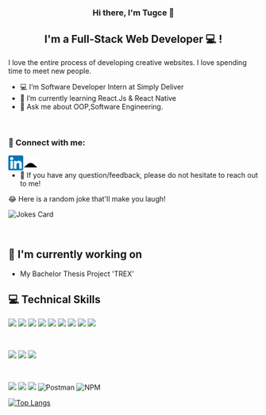 
<h3 align="center">
Hi there, I'm  Tugce 👋
</h3>

<h2 align="center">
I'm a Full-Stack Web Developer 💻 !
</h2> 

I love the entire process of developing creative websites. I love spending time to meet new people.

- 💻 I’m Software Developer Intern at Simply Deliver
- 🌱 I’m currently learning React.Js & React Native
- 💬 Ask me about OOP,Software Engineering.

</br>

### 🤝 Connect with me:

<a href="https://www.linkedin.com/in/tugcece/"> <img align="left" src="https://raw.githubusercontent.com/tugcece/tugcece/main/images/linkedin.svg" alt="tugcece | LinkedIn" width="30px"/></a>
<a href="https://www.linkedin.com/in/tugcece/"> <img align="left" src="https://raw.githubusercontent.com/tugcece/tugcece/main/images/email.svg" alt="tugcece | EMail" width="30px"/></a>
</br>
- 💬 If you have any question/feedback, please do not hesitate to reach out to me!
  </br>

😂 Here is a random joke that'll make you laugh!
  
  ![Jokes Card](https://readme-jokes.vercel.app/api)


</br>

## 🔭 I'm currently working on

- My Bachelor Thesis Project 'TREX' 

## 💻 Technical Skills

![](https://img.shields.io/badge/C%23-239120?style=for-the-badge&logo=c-sharp&logoColor=white)
![](https://img.shields.io/badge/Xamarin-3498DB?style=for-the-badge&logo=xamarin&logoColor=white)
![](https://img.shields.io/badge/HTML-239120?style=for-the-badge&logo=html5&logoColor=white)
![](https://img.shields.io/badge/.NET-5C2D91?style=for-the-badge&logo=.net&logoColor=white)
![](https://img.shields.io/badge/JavaScript-F7DF1E?style=for-the-badge&logo=javascript&logoColor=black)
![](https://img.shields.io/badge/Node.js-43853D?style=for-the-badge&logo=node.js&logoColor=white)
![](https://img.shields.io/badge/Java-ED8B00?style=for-the-badge&logo=java&logoColor=white)
![](https://img.shields.io/badge/React-20232A?style=for-the-badge&logo=react&logoColor=61DAFB)
![](https://img.shields.io/badge/React_Native-20232A?style=for-the-badge&logo=react&logoColor=61DAFB)

</br>

![](https://img.shields.io/badge/CSS3-1572B6?style=for-the-badge&logo=css3&logoColor=white)
![](https://img.shields.io/badge/Bootstrap-563D7C?style=for-the-badge&logo=bootstrap&logoColor=white)
![](https://img.shields.io/badge/Redux-593D88?style=for-the-badge&logo=redux&logoColor=white)

</br>

![](https://img.shields.io/badge/Oracle-F80000?style=for-the-badge&logo=oracle&logoColor=blac)
![](https://img.shields.io/badge/Microsoft%20SQL%20Server-CC2927?style=for-the-badge&logo=microsoft%20sql%20server&logoColor=white)
![](https://img.shields.io/badge/GIT-E44C30?style=for-the-badge&logo=git&logoColor=white)
![Postman](https://img.shields.io/badge/Postman-FF6C37?style=for-the-badge&logo=postman&logoColor=white)
![NPM](https://img.shields.io/badge/NPM-%23000000.svg?style=for-the-badge&logo=npm&logoColor=white)



 
  
[![Top Langs](https://github-readme-stats.vercel.app/api/top-langs/?username=tugcece&layout=compact)](https://github.com/tugcece/github-readme-stats)
